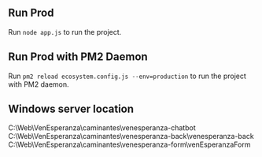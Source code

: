 
## Run Prod

Run `node app.js` to run the project.

## Run Prod with PM2 Daemon

Run `pm2 reload ecosystem.config.js --env=production` to run the project with PM2 daemon.

## Windows server location
C:\Web\VenEsperanza\caminantes\venesperanza-chatbot
C:\Web\VenEsperanza\caminantes\venesperanza-back\venesperanza-back
C:\Web\VenEsperanza\caminantes\venesperanza-form\venEsperanzaForm